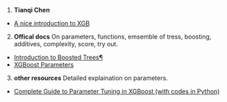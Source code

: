 1. **Tianqi Chen**
- [A nice introduction to XGB](https://homes.cs.washington.edu/~tqchen/pdf/BoostedTree.pdf)

2. **Offical docs**
On parameters, functions, emsemble of tress, boosting, additives, complexity, score, try out.
- [Introduction to Boosted Trees¶](http://xgboost.readthedocs.io/en/latest/model.html)
- [XGBoost Parameters](http://xgboost.readthedocs.io/en/latest//parameter.html)

3. **other resources**
Detailed explaination on parameters.
- [Complete Guide to Parameter Tuning in XGBoost (with codes in Python)](https://www.analyticsvidhya.com/blog/2016/03/complete-guide-parameter-tuning-xgboost-with-codes-python/)
